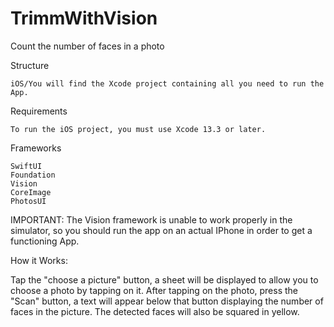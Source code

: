 # TrimmWithVision

Count the number of faces in a photo 

Structure

    iOS/You will find the Xcode project containing all you need to run the App. 

Requirements

    To run the iOS project, you must use Xcode 13.3 or later.

Frameworks

    SwiftUI
    Foundation
    Vision
    CoreImage
    PhotosUI

IMPORTANT: The Vision framework is unable to work properly in the simulator, so you should run the app on an actual IPhone in order to get a functioning App.

How it Works:
                
Tap the "choose a picture" button, a sheet will be displayed to allow you to choose a photo by tapping on it. After tapping on the photo, press the "Scan" button, a text will appear below that button displaying the number of faces in the picture. The detected faces will also be squared in yellow. 
